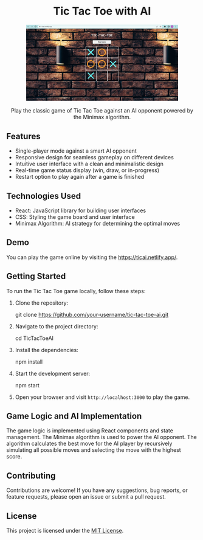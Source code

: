<h1 align="center">Tic Tac Toe with AI</h1>

<p align="center">
<img src="./images/Tic.png" alt="Tic Tac Toe" width="400" />
</p>

<p align="center">
  Play the classic game of Tic Tac Toe against an AI opponent powered by the Minimax algorithm.
</p>

## Features

- Single-player mode against a smart AI opponent
- Responsive design for seamless gameplay on different devices
- Intuitive user interface with a clean and minimalistic design
- Real-time game status display (win, draw, or in-progress)
- Restart option to play again after a game is finished

## Technologies Used

- React: JavaScript library for building user interfaces
- CSS: Styling the game board and user interface
- Minimax Algorithm: AI strategy for determining the optimal moves

## Demo

You can play the game online by visiting the https://ticai.netlify.app/.

## Getting Started

To run the Tic Tac Toe game locally, follow these steps:

1. Clone the repository:

 
   git clone https://github.com/your-username/tic-tac-toe-ai.git


2. Navigate to the project directory:


   cd TicTacToeAI


3. Install the dependencies:

 
   npm install


4. Start the development server:


   npm start


5. Open your browser and visit `http://localhost:3000` to play the game.

## Game Logic and AI Implementation

The game logic is implemented using React components and state management. The Minimax algorithm is used to power the AI opponent. The algorithm calculates the best move for the AI player by recursively simulating all possible moves and selecting the move with the highest score.

## Contributing

Contributions are welcome! If you have any suggestions, bug reports, or feature requests, please open an issue or submit a pull request.

## License

This project is licensed under the [MIT License](LICENSE).

